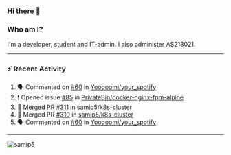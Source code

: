 ### Hi there 👋

### Who am I?
I'm a developer, student and IT-admin. I also administer AS213021.

---
### :zap: Recent Activity
<!--START_SECTION:activity-->
1. 🗣 Commented on [#60](https://github.com/Yooooomi/your_spotify/issues/60) in [Yooooomi/your_spotify](https://github.com/Yooooomi/your_spotify)
2. ❗️ Opened issue [#85](https://github.com/PrivateBin/docker-nginx-fpm-alpine/issues/85) in [PrivateBin/docker-nginx-fpm-alpine](https://github.com/PrivateBin/docker-nginx-fpm-alpine)
3. 🎉 Merged PR [#311](https://github.com/samip5/k8s-cluster/pull/311) in [samip5/k8s-cluster](https://github.com/samip5/k8s-cluster)
4. 🎉 Merged PR [#310](https://github.com/samip5/k8s-cluster/pull/310) in [samip5/k8s-cluster](https://github.com/samip5/k8s-cluster)
5. 🗣 Commented on [#60](https://github.com/Yooooomi/your_spotify/issues/60) in [Yooooomi/your_spotify](https://github.com/Yooooomi/your_spotify)
<!--END_SECTION:activity-->
---

<img align="center" src="https://github-readme-stats.vercel.app/api?username=samip5&show_icons=true" alt="samip5" />
